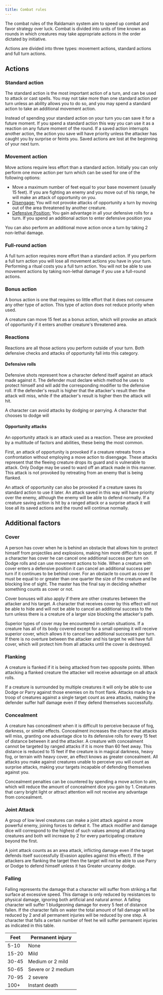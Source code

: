 ```yaml
---
title: Combat rules
---
```


The combat rules of the Raldamain system aim to speed up combat and favor strategy over luck. Combat is divided into units of time known as rounds in which creatures may take appropriate actions in the order dictated by initiative. 

Actions are divided into three types: movement actions, standard actions and full turn actions.

## Actions

### Standard action

The standard action is the most important action of a turn, and can be used to attack or cast spells. You may not take more than one standard action per turn unless an ability allows you to do so, and you may spend a standard action to take an additional movement action. 

Instead of spending your standard action on your turn you can save it for a future moment. If you spend a standard action this way you can use it as a reaction on any future moment of the round. If a saved action interrupts another action, the action you save will have priority unless the attacker has caught you by surprise or feints you. Saved actions are lost at the beginning of your next turn.

### Movement action

Move actions require less effort than a standard action. Initially you can only perform one move action per turn which can be used for one of the following options:

- Move a maximum number of feet equal to your base movement (usually 15 feet). If you are fighting an enemy and you move out of his range, he will make an attack of opportunity on you.
- <u>Disengage:</u> You will not provoke attacks of opportunity a turn by moving out of the area threatened by another creature.
- <u>Defensive Position:</u> You gain advantage in all your defensive rolls for a turn. If you spend an additional action to enter defensive position you 

You can also perform an additional move action once a turn by taking 2 non-lethal damage.

### Full-round action

A full turn action requires more effort than a standard action. If you perform a full turn action you will lose all movement actions you have in your turn. Performing a ritual costs you a full turn action. You will not be able to use movement actions by taking non-lethal damage if you use a full-round actions.

### Bonus action

A bonus action is one that requires so little effort that it does not consume any other type of action. This type of action does not reduce priority when used. 

A creature can move 15 feet as a bonus action, which will provoke an attack of opportunity if it enters another creature's threatened area.

### Reactions

Reactions are all those actions you perform outside of your turn. Both defensive checks and attacks of opportunity fall into this category.

#### Defensive rolls

Defensive shots represent how a character defend itself against an attack made against it. The defender must declare which method he uses to protect himself and will add the corresponding modifier to the defensive roll. If the defender's result is higher  that the attacker's result then the attack will miss, while if the attacker's result is higher then the attack will hit. 

A character can avoid attacks by dodging or parrying. A character that chooses to dodge will 

#### Opportunity attacks

An opportunity attack is an attack used as a reaction. These are provoked by a multitude of factors and abilities, these being the most common. 

First, an attack of opportunity is provoked if a creature retreats from a confrontation without employing a move action to disengage. These attacks represent that the fleeing creature drops its guard and is vulnerable to attack. Only Dodge may be used to ward off an attack made in this manner. This attack is not provoked by retreating from an enemy that is being flanked.

An attack of opportunity can also be provoked if a creature saves its standard action to use it later. An attack saved in this way will have priority over the enemy, although the enemy will be able to defend normally. If a creature saving action is hit by a ranged attack or a surprise attack it will lose all its saved actions and the round will continue normally.

## Additional factors

### Cover

A person has cover when he is behind an obstacle that allows him to protect himself from projectiles and explosions, making him more difficult to spot. If a character has cover he can cancel one additional success per turn on Dodge rolls and can use movement actions to hide. When a creature with cover enters a defensive position it can cancel an additional success per turn if it continues to be behind cover. For an obstacle to count as cover it must be equal to or greater than one quarter the size of the creature and be blocking line of sight. The master has the final say in deciding whether something counts as cover or not.

Cover bonuses will also apply if there are other creatures between the attacker and his target. A character that receives cover by this effect will not be able to hide and will not be able to cancel an additional success to the turn unless there is a creature of a larger size blocking the attacker's path.

Superior types of cover may be encountered in certain situations. If a creature has all of its body covered except for a small opening it will receive superior cover, which allows it to cancel two additional successes per turn. If there is no overture between the attacker and his target he will have full cover, which will protect him from all attacks until the cover is destroyed.

### Flanking

A creature is flanked if it is being attacked from two opposite points. When attacking a flanked creature the attacker will receive advantage on all attack rolls.

If a creature is surrounded by multiple creatures it will only be able to use Dodge or Parry against those enemies on its front flank. Attacks made by a troop of creatures against a single target count as area attacks, making the defender suffer half damage even if they defend themselves successfully.

### Concealment

A creature has concealment when it is difficult to perceive because of fog, darkness, or similar effects. Concealment increases the chance that attacks will miss, granting one advantage dice to its defensive rolls for every 15 feet of distance between it and the attacker. A creature with concealment cannot be targeted by ranged attacks if it is more than 60 feet away. This distance is reduced to 15 feet if the creature is in magical darkness, heavy fog, or terrain with heavy cover, an effect knows as greater concealment. All attacks you make against creatures unable to perceive you will count as surprise attacks, making your targets incapable of defending themselves against you.

Concealment penalties can be countered by spending a move action to aim, which will reduce the amount of concealment dice you gain by 1. Creatures that carry bright light or attract attention will not receive any advantage from concealment.

### Joint Attack

A group of low level creatures can make a joint attack against a more powerful enemy, joining forces to defeat it. The attack modifier and damage dice will correspond to the highest of such values among all attacking creatures and both will increase by 2 for every participating creature beyond the first.

A joint attack counts as an area attack, inflicting damage even if the target defends itself successfully (Evasion applies against this effect). If the attackers are flanking the target then the target will not be able to use Parry or Dodge to defend himself unless it has Greater uncanny dodge.

### Falling

Falling represents the damage that a character will suffer from striking a flat surface at excessive speed. This damage is only reduced by resistances to physical damage, ignoring both artificial and natural armor. A falling character will suffer 1 bludgeoning damage for every 5 feet of distance fallen. If the character falls on water the total amount of fall damage will be reduced by 2  and all permanent injuries will be reduced by one step. A character that falls a certain number of feet he will suffer permanent injuries as indicated in this table.

| Feet  | Permanent injury   |
| ----- | ------------------ |
| 5-10  | None               |
| 15-20 | Mild               |
| 30-45 | Medium or 2 mild   |
| 50-65 | Severe or 2 medium |
| 70-95 | 2 severe           |
| 100+  | Instant death      |